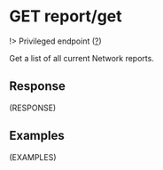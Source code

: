 # <span class="badge badge-light">GET</span> <span class="badge badge-light">report/get</span>

!> Privileged endpoint ([?](privileged.md))

Get a list of all current Network reports.



## Response

(RESPONSE)

## Examples

(EXAMPLES)
